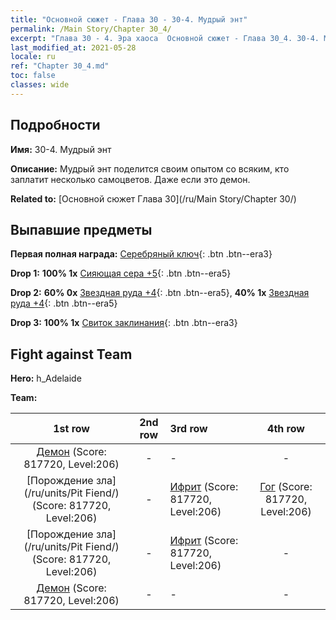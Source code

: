 ```yaml
---
title: "Основной сюжет - Глава 30 - 30-4. Мудрый энт"
permalink: /Main Story/Chapter 30_4/
excerpt: "Глава 30 - 4. Эра хаоса  Основной сюжет - Глава 30_4. 30-4. Мудрый энт"
last_modified_at: 2021-05-28
locale: ru
ref: "Chapter 30_4.md"
toc: false
classes: wide
---
```


## Подробности

 **Имя:** 30-4. Мудрый энт

 **Описание:** Мудрый энт поделится своим опытом со всяким, кто заплатит несколько самоцветов. Даже если это демон.

 **Related to:** [Основной сюжет Глава 30](/ru/Main Story/Chapter 30/)

## Выпавшие предметы

 **Первая полная награда:** [Серебряный ключ](/ItemsRU/con_693/){: .btn .btn--era3}

 **Drop 1:** **100% 1x** [Сияющая сера +5](/ItemsRU/mat_99/){: .btn .btn--era5}

 **Drop 2:** **60% 0x** [Звездная руда +4](/ItemsRU/mat_89/){: .btn .btn--era5}, **40% 1x** [Звездная руда +4](/ItemsRU/mat_89/){: .btn .btn--era5}

 **Drop 3:** **100% 1x** [Свиток заклинания](/ItemsRU/con_694/){: .btn .btn--era3}


## Fight against Team
 **Hero:** h_Adelaide

 **Team:**


  | 1st row | 2nd row | 3rd row | 4th row |
  |:----:|:----:|:----|:----:|
  | [Демон](/ru/units/Demon/) (Score: 817720, Level:206)  | - | - | - |
  | [Порождение зла](/ru/units/Pit Fiend/) (Score: 817720, Level:206)  | - | [Ифрит](/ru/units/Efreeti/) (Score: 817720, Level:206)  | [Гог](/ru/units/Gog/) (Score: 817720, Level:206)  |
  | [Порождение зла](/ru/units/Pit Fiend/) (Score: 817720, Level:206)  | - | [Ифрит](/ru/units/Efreeti/) (Score: 817720, Level:206)  | - |
  | [Демон](/ru/units/Demon/) (Score: 817720, Level:206)  | - | - | - |


